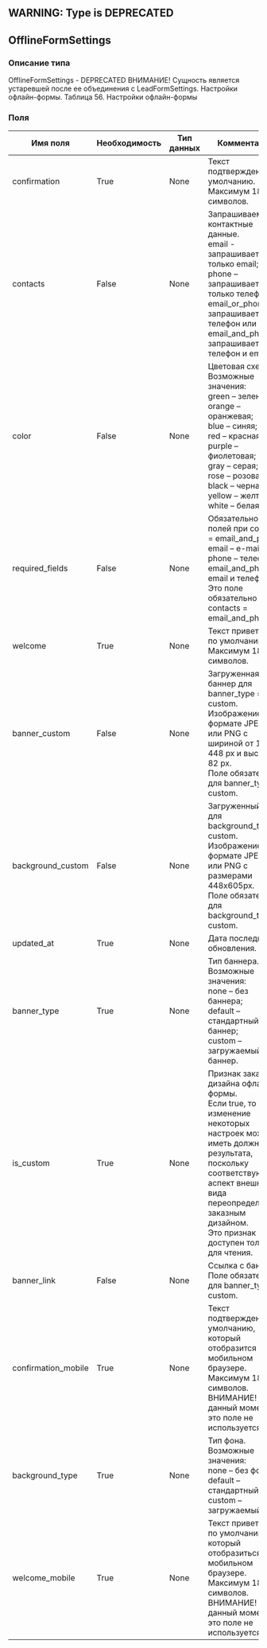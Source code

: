 
## WARNING: Type is DEPRECATED

## OfflineFormSettings

### Описание типа
OfflineFormSettings - DEPRECATED
ВНИМАНИЕ! Сущность является устаревшей после ее объединения с LeadFormSettings.
Настройки офлайн-формы.
Таблица 56. Настройки офлайн-формы


### Поля

| Имя поля | Необходимость | Тип данных | Комментарий |
|---|---|---|---|
|confirmation|True|None|Текст подтверждения по умолчанию. Максимум 180 символов.<br/>|
|contacts|False|None|Запрашиваемые контактные данные.<br/>email -  запрашивается только email;<br/>phone – запрашивается только телефон;<br/>email_or_phone – запрашивается телефон или email;<br/>email_and_phone – запрашивается телефон и email.<br/>|
|color|False|None|Цветовая схема.<br/>Возможные значения:<br/>green – зеленая;<br/>orange – оранжевая;<br/>blue – синяя;<br/>red – красная;<br/>purple – фиолетовая;<br/>gray – серая;<br/>rose – розовая;<br/>black – черная,<br/>yellow – желтая;<br/>white – белая.<br/>|
|required_fields|False|None|Обязательность полей при contacts = email_and_phone.<br/>email – e-mail;<br/>phone – телефон;<br/>email_and_phone – email и телефон.<br/>Это поле обязательно при contacts = email_and_phone.<br/>|
|welcome|True|None|Текст приветствия по умолчанию. Максимум 180 символов.<br/>|
|banner_custom|False|None|Загруженная баннер для banner_type = custom.<br/>Изображение в формате JPEG, GIF или PNG с шириной от 1 до 448 px и высотой 82 px.<br/>Поле обязательно для banner_type = custom.<br/>|
|background_custom|False|None|Загруженный фон для background_type = custom.<br/>Изображение в формате JPEG, GIF или PNG с размерами 448x605px.<br/>Поле обязательно для background_type = custom.<br/>|
|updated_at|True|None|Дата последнего обновления.<br/>|
|banner_type|True|None|Тип баннера.<br/>Возможные значения:<br/>none – без баннера;<br/>default – стандартный баннер;<br/>custom – загружаемый баннер.<br/>|
|is_custom|True|None|Признак заказного дизайна офлайн-формы.<br/>Если true, то изменение некоторых настроек может не иметь должного результата, поскольку соответствующий аспект внешнего вида переопределяются заказным дизайном.<br/>Это признак доступен только для чтения.<br/>|
|banner_link|False|None|Ссылка с баннера.<br/>Поле обязательно для banner_type = custom.<br/>|
|confirmation_mobile|True|None|Текст подтверждения по умолчанию, который отобразится в мобильном браузере. Максимум 180 символов.<br/>ВНИМАНИЕ! В данный момент это поле не используется.<br/>|
|background_typе|True|None|Тип фона.<br/>Возможные значения:<br/>none – без фона;<br/>default – стандартный фон;<br/>custom – загружаемый фон.<br/>|
|welcome_mobile|True|None|Текст приветствия по умолчанию, который отобразиться в мобильном браузере. Максимум 180 символов.<br/>ВНИМАНИЕ! В данный момент это поле не используется.<br/>|
